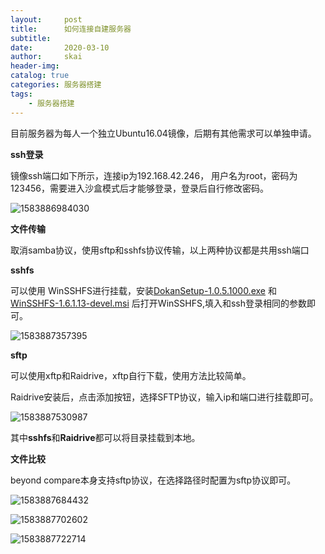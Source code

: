 ```yaml
---
layout:     post
title:      如何连接自建服务器
subtitle:   
date:       2020-03-10
author:     skai
header-img: 
catalog: true
categories: 服务器搭建
tags:
    - 服务器搭建
---
```




目前服务器为每人一个独立Ubuntu16.04镜像，后期有其他需求可以单独申请。

**ssh登录**

镜像ssh端口如下所示，连接ip为192.168.42.246， 用户名为root，密码为123456，需要进入沙盒模式后才能够登录，登录后自行修改密码。

![1583886984030](新服务器使用手册.assets/1583886984030.png)

**文件传输**

取消samba协议，使用sftp和sshfs协议传输，以上两种协议都是共用ssh端口

**sshfs**

可以使用 WinSSHFS进行挂载，安装[DokanSetup-1.0.5.1000.exe](DokanSetup-1.0.5.1000.exe) 和 [WinSSHFS-1.6.1.13-devel.msi](WinSSHFS-1.6.1.13-devel.msi) 后打开WinSSHFS,填入和ssh登录相同的参数即可。

![1583887357395](新服务器使用手册.assets/1583887357395.png)



**sftp**

可以使用xftp和Raidrive，xftp自行下载，使用方法比较简单。

Raidrive安装后，点击添加按钮，选择SFTP协议，输入ip和端口进行挂载即可。

![1583887530987](新服务器使用手册.assets/1583887530987.png)



其中**sshfs**和**Raidrive**都可以将目录挂载到本地。



**文件比较**

beyond compare本身支持sftp协议，在选择路径时配置为sftp协议即可。

![1583887684432](新服务器使用手册.assets/1583887684432.png)

![1583887702602](新服务器使用手册.assets/1583887702602.png)

![1583887722714](新服务器使用手册.assets/1583887722714.png)

